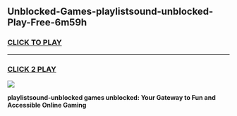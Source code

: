
## Unblocked-Games-playlistsound-unblocked-Play-Free-6m59h
<h3>
<a href="https://premium76.site?title=playlistsound-unblocked&ref=23A">CLICK TO PLAY</a></h3>
<hr>

<h3>
<a href="https://premium76.site?title=playlistsound-unblocked&ref=23A">CLICK 2 PLAY</a>
  
</h3>

<a href="https://premium76.site?title=playlistsound-unblocked&ref=23A"><img src="https://clearcache.store/games.png"></a>


**playlistsound-unblocked games unblocked: Your Gateway to Fun and Accessible Online Gaming**
